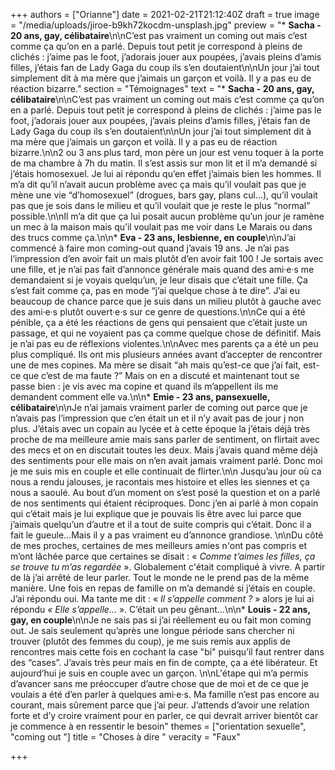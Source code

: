 +++
authors = ["Orianne"]
date = 2021-02-21T21:12:40Z
draft = true
image = "/media/uploads/jiroe-b9kh72kocdm-unsplash.jpg"
preview = "* **Sacha - 20 ans, gay, célibataire**\n\nC’est pas vraiment un coming out mais c’est comme ça qu’on en a parlé. Depuis tout petit je correspond à pleins de clichés : j’aime pas le foot, j’adorais jouer aux poupées, j’avais pleins d’amis filles, j’étais fan de Lady Gaga du coup ils s’en doutaient\n\nUn jour j’ai tout simplement dit à ma mère que j’aimais un garçon et voilà. Il y a pas eu de réaction bizarre."
section = "Témoignages"
text = "* **Sacha - 20 ans, gay, célibataire**\n\nC’est pas vraiment un coming out mais c’est comme ça qu’on en a parlé. Depuis tout petit je correspond à pleins de clichés : j’aime pas le foot, j’adorais jouer aux poupées, j’avais pleins d’amis filles, j’étais fan de Lady Gaga du coup ils s’en doutaient\n\nUn jour j’ai tout simplement dit à ma mère que j’aimais un garçon et voilà. Il y a pas eu de réaction bizarre.\n\n2 ou 3 ans plus tard, mon père un jour est venu toquer à la porte de ma chambre à 7h du matin. Il s’est assis sur mon lit et il m’a demandé si j’étais homosexuel. Je lui ai répondu qu’en effet j’aimais bien les hommes. Il m’a dit qu’il n’avait aucun problème avec ça mais qu’il voulait pas que je mène une vie “d’homosexuel” (drogues, bars gay, plans cul...), qu’il voulait pas que je sois dans le milieu et qu’il voulait que je reste le plus “normal” possible.\n\nIl m’a dit que ça lui posait aucun problème qu’un jour je ramène un mec à la maison mais qu’il voulait pas me voir dans Le Marais ou dans des trucs comme ça.\n\n* **Eva - 23 ans, lesbienne, en couple**\n\nJ’ai commencé à faire mon coming-out quand j’avais 19 ans. Je n’ai pas l’impression d’en avoir fait un mais plutôt d’en avoir fait 100 ! Je sortais avec une fille, et je n’ai pas fait d’annonce générale mais quand des ami·e·s me demandaient si je voyais quelqu’un, je leur disais que c’était une fille. Ça s’est fait comme ça, pas en mode “j’ai quelque chose à te dire”. J’ai eu beaucoup de chance parce que je suis dans un milieu plutôt à gauche avec des ami·e·s plutôt ouvert·e·s sur ce genre de questions.\n\nCe qui a été pénible, ça a été les réactions de gens qui pensaient que c’était juste un passage, et qui ne voyaient pas ça comme quelque chose de définitif. Mais je n’ai pas eu de réflexions violentes.\n\nAvec mes parents ça a été un peu plus compliqué. Ils ont mis plusieurs années avant d’accepter de rencontrer une de mes copines. Ma mère se disait “ah mais qu’est-ce que j’ai fait, est-ce que c’est de ma faute ?” Mais on en a discuté et maintenant tout se passe bien : je vis avec ma copine et quand ils m’appellent ils me demandent comment elle va.\n\n* **Emie - 23 ans, pansexuelle, célibataire**\n\nJe n’ai jamais vraiment parler de coming out parce que je n’avais pas l’impression que c’en était un et il n’y avait pas de jour j non plus. J’étais avec un copain au lycée et à cette époque la j’étais déjà très proche de ma meilleure amie mais sans parler de sentiment, on flirtait avec des mecs et on en discutait toutes les deux. Mais j’avais quand même déjà des sentiments pour elle mais on n’en avait jamais vraiment parlé. Donc moi je me suis mis en couple et elle continuait de flirter.\n\n Jusqu’au jour où ca nous a rendu jalouses, je racontais mes histoire et elles les siennes et ça nous a saoulé. Au bout d’un moment on s’est posé la question et on a parlé de nos sentiments qui étaient réciproques. Donc j’en ai parlé à mon copain qui c’était mais je lui explique que je pouvais lis être avec lui parce que j’aimais quelqu’un d’autre et il a tout de suite compris qui c’était. Donc il a fait le gueule…Mais il y a pas vraiment eu d’annonce grandiose. \n\nDu côté de mes proches, certaines de mes meilleurs amies n'ont pas compris et m’ont lâchée parce que certaines se disait  : « _Comme t’aimes les filles, ça se trouve tu m’as regardée_ ». Globalement c'était compliqué à vivre. A partir de là j’ai arrêté de leur parler. Tout le monde ne le prend pas de la même manière. Une fois en repas de famille on m’a demandé si j’étais en couple. J’ai répondu oui. Ma tante me dit :  « _Il s’appelle comment ?_ » alors je lui ai répondu _« Elle s’appelle…_ ». C’était un peu gênant…\n\n* **Louis - 22 ans, gay, en couple**\n\nJe ne sais pas si j’ai réellement eu ou fait mon coming out. Je sais seulement qu’après une longue période sans chercher ni trouver (plutôt des femmes du coup), je me suis remis aux applis de rencontres mais cette fois en cochant la case \"bi\" puisqu’il faut rentrer dans des “cases”. J’avais très peur mais en fin de compte, ça a été libérateur. Et aujourd’hui je suis en couple avec un garçon. \n\nL'étape qui m’a permis d’avancer sans me préoccuper d’autre chose que de moi et de ce que je voulais a été d’en parler à quelques ami·e·s. Ma famille n’est pas encore au courant, mais sûrement parce que j’ai peur. J’attends d’avoir une relation forte et d’y croire vraiment pour en parler, ce qui devrait arriver bientôt car je commence à en ressentir le besoin"
themes = ["orientation sexuelle", "coming out "]
title = "Choses à dire "
veracity = "Faux"

+++
